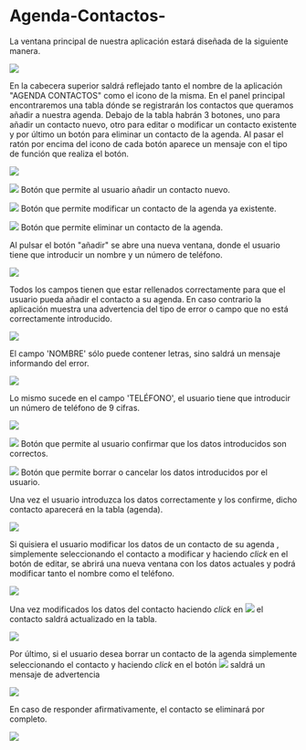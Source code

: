 # Agenda-Contactos-
La ventana principal de nuestra aplicación estará diseñada de la siguiente manera.

![](https://github.com/CAMP09/Agenda-Contactos-/blob/main/GestionContactos/img/imgInicial.png)

En la cabecera superior saldrá reflejado tanto el nombre de la aplicación "AGENDA CONTACTOS" como el icono de la misma.
En el panel principal encontraremos una tabla dónde se registrarán los contactos que queramos añadir a nuestra agenda.
Debajo de la tabla habrán 3 botones, uno para añadir un contacto nuevo, otro para editar o modificar un contacto existente y por último un botón para eliminar un contacto de la agenda. Al pasar el ratón por encima del icono de cada botón aparece un mensaje con el tipo de función que realiza el botón.

![](https://github.com/CAMP09/Agenda-Contactos-/blob/main/GestionContactos/img/img3Iconos.png)

![](https://github.com/CAMP09/Agenda-Contactos-/blob/main/GestionContactos/img/imgAdd.png) Botón que permite al usuario añadir un contacto nuevo.

![](https://github.com/CAMP09/Agenda-Contactos-/blob/main/GestionContactos/img/imgEdit.png) Botón que permite modificar un contacto de la agenda ya existente.

![](https://github.com/CAMP09/Agenda-Contactos-/blob/main/GestionContactos/img/imgDelete.png) Botón que permite eliminar un contacto de la agenda.

Al pulsar el botón "añadir" se abre una nueva ventana, donde el usuario tiene que introducir un nombre y un número de teléfono.

![](https://github.com/CAMP09/Agenda-Contactos-/blob/main/GestionContactos/img/imgNuevoContacto.png)

Todos los campos tienen que estar rellenados correctamente para que el usuario pueda añadir el contacto a su agenda. En caso contrario la aplicación muestra una advertencia del tipo de error o campo que no está correctamente introducido.

![](https://github.com/CAMP09/Agenda-Contactos-/blob/main/GestionContactos/img/imgCamposVacios.png)

El campo 'NOMBRE' sólo puede contener letras, sino saldrá un mensaje informando del error.

![](https://github.com/CAMP09/Agenda-Contactos-/blob/main/GestionContactos/img/imgLetras.png)

Lo mismo sucede en el campo 'TELÉFONO', el usuario tiene que introducir un número de teléfono de 9 cifras.

![](https://github.com/CAMP09/Agenda-Contactos-/blob/main/GestionContactos/img/imgTelefono9.png) 

![](https://github.com/CAMP09/Agenda-Contactos-/blob/main/GestionContactos/img/imgVB.png) Botón que permite al usuario confirmar que los datos introducidos son correctos.

![](https://github.com/CAMP09/Agenda-Contactos-/blob/main/GestionContactos/img/imgCruz.png) Botón que permite borrar o cancelar los datos introducidos por el usuario.

Una vez el usuario introduzca los datos correctamente y los confirme, dicho contacto aparecerá en la tabla (agenda).

![](https://github.com/CAMP09/Agenda-Contactos-/blob/main/GestionContactos/img/imgAñadirCompleto.png)

Si quisiera el usuario modificar los datos de un contacto de su agenda , simplemente seleccionando el contacto a modificar y haciendo _click_ en el botón de editar, se abrirá una nueva ventana con los datos actuales y podrá modificar tanto el nombre como el teléfono.

![](https://github.com/CAMP09/Agenda-Contactos-/blob/main/GestionContactos/img/imgModif.png) 

Una vez modificados los datos del contacto haciendo _click_ en ![](RackMultipart20231128-1-wtcwyf_html_eb4a7c45affb5027.png) el contacto saldrá actualizado en la tabla.

![](RackMultipart20231128-1-wtcwyf_html_1e0505ffe2fa3209.png)

Por último, si el usuario desea borrar un contacto de la agenda simplemente seleccionando el contacto y haciendo _click_ en el botón ![](RackMultipart20231128-1-wtcwyf_html_94aba50e54258e74.png) saldrá un mensaje de advertencia

![](RackMultipart20231128-1-wtcwyf_html_f651b416df2e599b.png)

En caso de responder afirmativamente, el contacto se eliminará por completo.

![](RackMultipart20231128-1-wtcwyf_html_3714f65a9b35603d.png)
